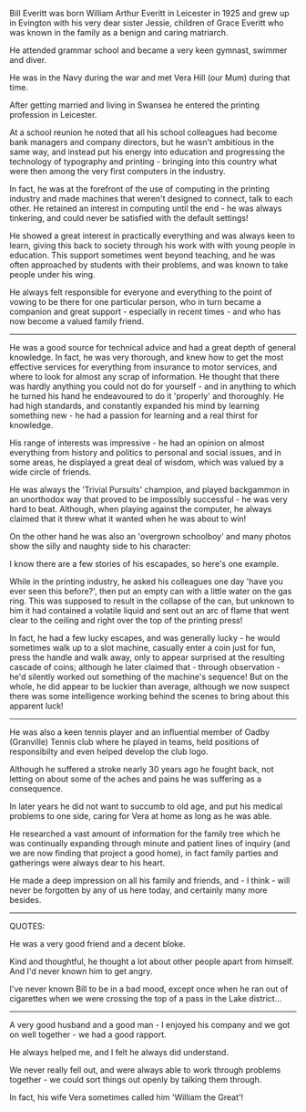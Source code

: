 <!-- I'd just like to say thanks to everyone who contributed their thoughts to what I am about to read - there are some quotes at the end, but I won't embarrass anyone by giving names - you know who you are!

---
 -->
Bill Everitt was born William Arthur Everitt in Leicester in 1925 and grew up in Evington with his very dear sister Jessie, children of Grace Everitt who was known in the family as a benign and caring matriarch.

He attended grammar school and became a very keen gymnast, swimmer and diver.

He was in the Navy during the war and met Vera Hill (our Mum) during that time.

After getting married and living in Swansea he entered the printing profession in Leicester.

At a school reunion he noted that all his school colleagues had become bank managers and company directors, but he wasn't ambitious in the same way, and instead put his energy into education and progressing the technology of typography and printing - bringing into this country what were then among the very first computers in the industry.

In fact, he was at the forefront of the use of computing in the printing industry and made machines that weren't designed to connect, talk to each other. He retained an interest in computing until the end - he was always tinkering, and could never be satisfied with the default settings!

He showed a great interest in practically everything and was always keen to learn, giving this back to society through his work with with young people in education. This support sometimes went beyond teaching, and he was often approached by students with their problems, and was known to take people under his wing.

He always felt responsible for everyone and everything to the point of vowing to be there for one particular person, who in turn became a companion and great support - especially in recent times - and who has now become a valued family friend.

---

He was a good source for technical advice and had a great depth of general knowledge. In fact, he was very thorough, and knew how to get the most effective services for everything from insurance to motor services, and where to look for almost any scrap of information. He thought that there was hardly anything you could not do for yourself - and in anything to which he turned his hand he endeavoured to do it 'properly' and thoroughly. He had high standards, and constantly expanded his mind by learning something new - he had a passion for learning and a real thirst for knowledge.

His range of interests was impressive - he had an opinion on almost everything from history and politics to personal and social issues, and in some areas, he displayed a great deal of wisdom, which was valued by a wide circle of friends.

He was always the 'Trivial Pursuits' champion, and played backgammon in an unorthodox way that proved to be impossibly successful - he was very hard to beat. Although, when playing against the computer, he always claimed that it threw what it wanted when he was about to win!

On the other hand he was also an 'overgrown schoolboy' and many photos show the silly and naughty side to his character:

I know there are a few stories of his escapades, so here's one example.

While in the printing industry, he asked his colleagues one day 'have you ever seen this before?', then put an empty can with a little water on the gas ring. This was supposed to result in the collapse of the can, but unknown to him it had contained a volatile liquid and sent out an arc of flame that went clear to the ceiling and right over the top of the printing press!

In fact, he had a few lucky escapes, and was generally lucky - he would sometimes walk up to a slot machine, casually enter a coin just for fun, press the handle and walk away, only to appear surprised at the resulting cascade of coins; although he later claimed that - through observation - he'd silently worked out something of the machine's sequence! But on the whole, he did appear to be luckier than average, although we now suspect there was some intelligence working behind the scenes to bring about this apparent luck!

---

He was also a keen tennis player and an influential member of Oadby (Granville) Tennis club where he played in teams, held positions of responsibilty and even helped develop the club logo.

Although he suffered a stroke nearly 30 years ago he fought back, not letting on about some of the aches and pains he was suffering as a consequence.

In later years he did not want to succumb to old age, and put his medical problems to one side, caring for Vera at home as long as he was able.

He researched a vast amount of information for the family tree which he was continually expanding through minute and patient lines of inquiry (and we are now finding that project a good home), in fact family parties and gatherings were always dear to his heart.

He made a deep impression on all his family and friends, and - I think - will never be forgotten by any of us here today, and certainly many more besides.

---

QUOTES:

He was a very good friend and a decent bloke.

Kind and thoughtful, he thought a lot about other people apart from himself. And I'd never known him to get angry.

I've never known Bill to be in a bad mood, except once when he ran out of cigarettes when we were crossing the top of a pass in the Lake district...

---

A very good husband and a good man - I enjoyed his company and we got on well together - we had a good rapport.

He always helped me, and I felt he always did understand.

We never really fell out, and were always able to work through problems together - we could sort things out openly by talking them through.

In fact, his wife Vera sometimes called him 'William the Great'!
